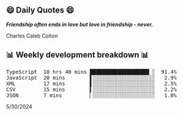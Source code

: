 ## 😄 Daily Quotes 😄

_**Friendship often ends in love but love in friendship - never.**_

Charles Caleb Colton



## 📊 Weekly development breakdown 📊

<pre>TypeScript  10 hrs 40 mins ███████████████████▏░  91.4%
JavaScript  20 mins        ▌░░░░░░░░░░░░░░░░░░░░   2.9%
XML         17 mins        ▌░░░░░░░░░░░░░░░░░░░░   2.5%
CSV         15 mins        ▍░░░░░░░░░░░░░░░░░░░░   2.2%
JSON        7 mins         ▏░░░░░░░░░░░░░░░░░░░░   1.0%</pre>

5/30/2024